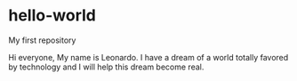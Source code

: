 # hello-world
My first repository

Hi everyone,
My name is Leonardo. I have a dream of a world totally favored by technology and I will help this dream become real.
